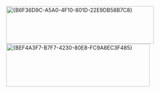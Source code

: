 <img width="392" height="101" alt="{B6F36D9C-A5A0-4F10-801D-22E9DB58B7C8}" src="https://github.com/user-attachments/assets/fc5497eb-c549-4a54-976a-d282be78e51d" />
<img width="381" height="115" alt="{BEF4A3F7-B7F7-4230-80E8-FC9A8EC3F485}" src="https://github.com/user-attachments/assets/7ecff58c-b237-4192-886a-8ef08f519741" />

